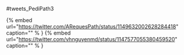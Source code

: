 #tweets_PediPath3

{% embed url="https://twitter.com/ARequesPath/status/1149632002628284418"  caption="" % }
{% embed url="https://twitter.com/vhnguyenmd/status/1147577055380459520"  caption="" % }
